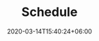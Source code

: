 ---
title : "Schedule"
page_header_bg : "images/background/page-title-bg-sdl.jpg"
date: 2020-03-14T15:40:24+06:00
description : "Lorem ipsum dolor sit amet, consectetur adipisicing elit. Maiores, velit."
draft : false
layout : "schedule"
---